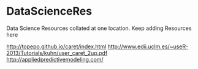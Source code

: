 DataScienceRes
==============

Data Science Resources collated at one location. Keep adding Resources here 


http://topepo.github.io/caret/index.html
http://www.edii.uclm.es/~useR-2013/Tutorials/kuhn/user_caret_2up.pdf
http://appliedpredictivemodeling.com/



